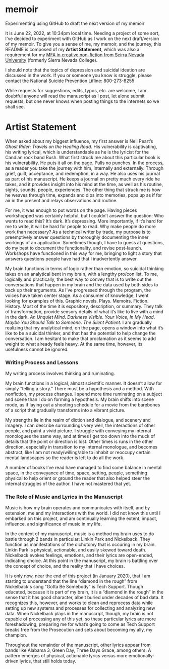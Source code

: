 # memoir
Experimenting using GitHub to draft the next version of my memoir

It is June 22, 2022, at 10:34pm local time. Needing a project of some sort, I've decided to experiment with GitHub as I work on the next draft/version of my memoir. To give you a sense of me, my memoir, and the journey, this README is composed of my <b>Artist Statement</b>, which was also a requirement for my <a href="https://www.sierranevada.edu/academics/humanities-social-sciences/mfa-in-creative-writing/" target="_blank">MFA in creative non-fiction from Seirra Nevada University</a> (formerly Sierra Nevada College). 

I should note that the topics of depression and suicidal ideation are discussed in the work. If you or someone you know is struggle, please contact the National Suicide Prevention Lifline: 800-273-8255

While requests for suggestions, edits, typos, etc. are welcome, I am doubtful anyone will read the manuscript as I post, let alone submit requests, but one never knows when posting things to the internets so we shall see.

# Artist Statement

When asked about my biggest influence, my first answer is Neil Peart’s <i>Ghost Rider: Travels on the Healing Road</i>. His vulnerability is captivating, his writing lyrical, which is understandable as he is the lyricist for the Candian rock band Rush. What first struck me about this particular book is his vulnerability. He puts it all on the page. Pulls no punches. In the process, as a reader you take the journey with him, internally and externally. Through grief, guilt, acceptance, and redemption, in a way. He also uses his journal as part of his manuscript. He keeps a journal on pretty much every ride he takes, and it provides insight into his mind at the time, as well as his routine, sights, sounds, people, experiences. The other thing that struck me is how he weaves through time, expands and dips into memories, pops up as if for air in the present and relays observations and routine. 

For me, it was enough to put words on the page. Having pieces workshopped was certainly helpful, but I couldn’t answer the question: Who wants to read this? It’s dark. It’s depressing. More importantly, if it’s hard for me to write, it will be hard for people to read. Why make people do more work than necessary? As a technical writer by trade, my purpose is to preemptively answer questions by thoroughly documenting the inner workings of an application. Sometimes though, I have to guess at questions, do my best to document the functionality, and revise post-launch. Workshops have functioned in this way for me, bringing to light a story that answers questions people have had that I inadvertently answer. 

My brain functions in terms of logic rather than emotion, so suicidal thinking takes on an analytical bent in my brain, with a lengthy pro/con list. To me, logically and practically, the best way to convey that is to write out the conversations that happen in my brain and the data used by both sides to back up their arguments. As I’ve progressed through the program, the voices have taken center stage.  As a consumer of knowledge, I went looking for examples of this. Graphic novels. Plays. Memoirs. Fiction. History. Most of the time it is expository, description, or summary. They talk of transformation, provide sensory details of what it’s like to live with a mind in the dark. <i>An Unquiet Mind</i>. <i>Darkness Visible</i>. <i>Your Voice, In My Head</i>. <i>Maybe You Should Talk to Someone</i>. <i>The Silent Patient</i>. I am gradually realizing that my analytical mind, on the page, opens a window into what it’s like to be a suicidal thinker, and that has the potential to help change the conversation. I am hesitant to make that proclamation as it seems to add weight to what already feels heavy. At the same time, however, its usefulness cannot be ignored. 

### Writing Process and Lessons
My writing process involves thinking and ruminating. 

My brain functions in a logical, almost scientific manner. It doesn’t allow for simply “telling a story.” There must be a hypothesis and a method. With nonfiction, my process changes. I spend more time ruminating on a subject and scene than I do on forming a hypothesis. My brain shifts into scene mode, as if laying out a shooting schedule for a movie from the barebones of a script that gradually transforms into a vibrant picture. 

My strengths lie in the realm of diction and dialogue, and scenery and imagery. I can describe surroundings very well, the interactions of other people, and paint a vivid picture. I struggle with conveying my internal monologues the same way, and at times I get too down into the muck of details that the point or direction is lost. Other times is runs in the other direction, especially in transition to my internal monologue, and becomes abstract, like I am not ready/willing/able to inhabit or reoccupy certain mental landscapes so the reader is left to do all the work. 

A number of books I’ve read have managed to find some balance in mental space, in the conveyance of time, space, setting, people, something physical to help orient or ground the reader that also helped steer the internal struggles of the author. I have not mastered that yet. 

### The Role of Music and Lyrics in the Manuscript
Music is how my brain operates and communicates with itself, and by extension, me and my interactions with the world. I did not know this until I embarked on this project, and am continually learning the extent, impact, influence, and significance of music in my life. 

In the context of my manuscript, music is a method my brain uses to do battle through 2 bands in particular: Linkin Park and Nickelback. They function as manifestations of the dichotomy that is occuring in my brain. Linkin Park is physical, actionable, and easily skewed toward death. Nickelback evokes feelings, emotions, and their lyrics are open-ended, indicating choice. At this point in the manuscript, my brain is battling over the concept of choice, and the reality that I have choices.

It is only now, near the end of this project (in January 2020), that I am starting to understand that the line “diamond in the rough” from Nickelback's song "Gotta Be Somebody" is Tech Support. Though educated, because it is part of my brain, it is a “diamond in the rough” in the sense that it has good character, albeit buried under decades of bad data. It recognizes this, however, and works to clean and reprocess data while setting up new systems and processes for collecting and analyzing new data. When Nickelback plays in the manuscript, though, my brain is not capable of processing any of this yet, so these particular lyrics are more foreshadowing, preparing me for what’s going to come as Tech Support breaks free from the Prosecution and sets about becoming my ally, my champion.  

Throughout the remainder of the manuscript, other lyrics appear from bands like Alabama 3, Green Day, Three Days Grace, among others. A pattern emerges of physical, actionable lyrics versus more emotionally-driven lyrics, that still holds today.  


<!---
gwynnemonahan/gwynnemonahan is a ✨ special ✨ repository because its `README.md` (this file) appears on your GitHub profile.
You can click the Preview link to take a look at your changes.
--->
